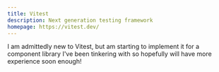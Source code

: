 ```yaml
---
title: Vitest
description: Next generation testing framework
homepage: https://vitest.dev/
---
```


I am admittedly new to Vitest, but am starting to implement it for a component library I've been tinkering with so hopefully will have more experience soon enough!

